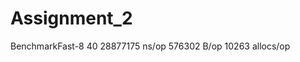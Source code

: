 # Assignment_2
BenchmarkFast-8               40          28877175 ns/op          576302 B/op      10263 allocs/op
